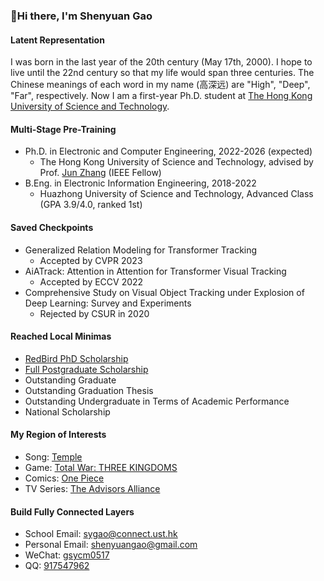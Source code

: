 ###  :wave:Hi there, I'm Shenyuan Gao

#### Latent Representation

I was born in the last year of the 20th century (May 17th, 2000). I hope to live until the 22nd century so that my life would span three centuries. The Chinese meanings of each word in my name (高深远) are "High", "Deep", "Far", respectively. Now I am a first-year Ph.D. student at [The Hong Kong University of Science and Technology](https://hkust.edu.hk/).

#### Multi-Stage Pre-Training

- Ph.D. in Electronic and Computer Engineering, 2022-2026 (expected)
  - The Hong Kong University of Science and Technology, advised by Prof. [Jun Zhang](https://eejzhang.people.ust.hk/) (IEEE Fellow)
- B.Eng. in Electronic Information Engineering, 2018-2022
  - Huazhong University of Science and Technology, Advanced Class (GPA 3.9/4.0, ranked 1st)

#### Saved Checkpoints

- Generalized Relation Modeling for Transformer Tracking
  - Accepted by CVPR 2023
- AiATrack: Attention in Attention for Transformer Visual Tracking
  - Accepted by ECCV 2022
- Comprehensive Study on Visual Object Tracking under Explosion of Deep Learning: Survey and Experiments
  - Rejected by CSUR in 2020

#### Reached Local Minimas

- [RedBird PhD Scholarship](https://fytgs.hkust.edu.hk/admissions/Admission-to-Hong-Kong-Campus/submitting-an-application/scholarships-and-fees#redbird)
- [Full Postgraduate Scholarship](https://fytgs.hkust.edu.hk/admissions/Admission-to-Hong-Kong-Campus/submitting-an-application/scholarships-and-fees#pgs)
- Outstanding Graduate
- Outstanding Graduation Thesis
- Outstanding Undergraduate in Terms of Academic Performance
- National Scholarship

#### My Region of Interests

- Song: [Temple](https://www.youtube.com/watch?v=Pn28OiY_aw0)
- Game: [Total War: THREE KINGDOMS](https://store.steampowered.com/app/779340/Total_War_THREE_KINGDOMS/)
- Comics: [One Piece](https://en.wikipedia.org/wiki/One_Piece)
- TV Series: [The Advisors Alliance](https://en.wikipedia.org/wiki/The_Advisors_Alliance)

#### Build Fully Connected Layers

- School Email: [sygao@connect.ust.hk](mailto:sygao@connect.ust.hk)
- Personal Email: [shenyuangao@gmail.com](mailto:shenyuangao@gmail.com)
- WeChat: [gsycm0517](https://gsy00517.github.io/about/index/Wechat.JPG)
- QQ: [917547962](https://gsy00517.github.io/about/index/QQ.JPG)